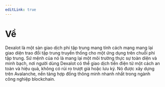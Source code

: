 ```yaml
---
editLink: true
---
```

# Về

Dexalot là một sàn giao dịch phi tập trung mang tính cách mạng mang lại giao diện trao đổi tập trung truyền thống cho một ứng dụng trên chuỗi phi tập trung. Sứ mệnh của nó là mang lại một môi trường thực sự toàn diện và minh bạch, nơi người dùng Dexalot có thể giao dịch tiền điện tử một cách an toàn và hiệu quả, không có rủi ro trượt giá hoặc lưu ký. Nó được xây dựng trên Avalanche, nền tảng hợp đồng thông minh nhanh nhất trong ngành công nghiệp blockchain.
